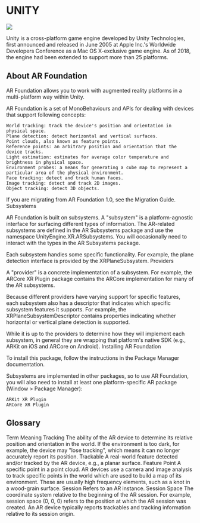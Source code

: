 # UNITY 
![](https://unity.com/logo-unity-web.png)


Unity is a cross-platform game engine developed by Unity Technologies, first announced and released in June 2005 at Apple Inc.'s Worldwide Developers Conference as a Mac OS X-exclusive game engine. 
As of 2018, the engine had been extended to support more than 25 platforms.



## About AR Foundation

AR Foundation allows you to work with augmented reality platforms in a multi-platform way within Unity.

AR Foundation is a set of MonoBehaviours and APIs for dealing with devices that support following concepts:

    World tracking: track the device's position and orientation in physical space.
    Plane detection: detect horizontal and vertical surfaces.
    Point clouds, also known as feature points.
    Reference points: an arbitrary position and orientation that the device tracks.
    Light estimation: estimates for average color temperature and brightness in physical space.
    Environment probes: a means for generating a cube map to represent a particular area of the physical environment.
    Face tracking: detect and track human faces.
    Image tracking: detect and track 2D images.
    Object tracking: detect 3D objects.

If you are migrating from AR Foundation 1.0, see the Migration Guide.
Subsystems

AR Foundation is built on subsystems. A "subsystem" is a platform-agnostic interface for surfacing different types of information. The AR-related subsystems are defined in the AR Subsystems package and use the namespace UnityEngine.XR.ARSubsystems. You will occasionally need to interact with the types in the AR Subsystems package.

Each subsystem handles some specific functionality. For example, the plane detection interface is provided by the XRPlaneSubsystem.
Providers

A "provider" is a concrete implementation of a subsystem. For example, the ARCore XR Plugin package contains the ARCore implementation for many of the AR subsystems.

Because different providers have varying support for specific features, each subsystem also has a descriptor that indicates which specific subsystem features it supports. For example, the XRPlaneSubsystemDescriptor contains properties indicating whether horizontal or vertical plane detection is supported.

While it is up to the providers to determine how they will implement each subsystem, in general they are wrapping that platform's native SDK (e.g., ARKit on iOS and ARCore on Android).
Installing AR Foundation

To install this package, follow the instructions in the Package Manager documentation.

Subsystems are implemented in other packages, so to use AR Foundation, you will also need to install at least one platform-specific AR package (Window > Package Manager):

    ARKit XR Plugin
    ARCore XR Plugin

## Glossary
Term 	Meaning
Tracking 	The ability of the AR device to determine its relative position and orientation in the world. If the environment is too dark, for example, the device may "lose tracking", which means it can no longer accurately report its position.
Trackable 	A real-world feature detected and/or tracked by the AR device, e.g., a planar surface.
Feature Point 	A specific point in a point cloud. AR devices use a camera and image analysis to track specific points in the world which are used to build a map of its environment. These are usually high frequency elements, such as a knot in a wood-grain surface.
Session 	Refers to an AR instance.
Session Space 	The coordinate system relative to the beginning of the AR session. For example, session space (0, 0, 0) refers to the position at which the AR session was created. An AR device typically reports trackables and tracking information relative to its session origin.
